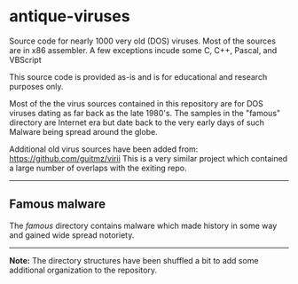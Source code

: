 # antique-viruses
Source code for nearly 1000 very old (DOS) viruses. Most of the sources are in x86
assembler. A few exceptions incude some C, C++, Pascal, and VBScript

This source code is provided as-is and is for educational and research purposes only.

Most of the the virus sources contained in this repository are for DOS viruses dating 
as far back as the late 1980's. The samples in the "famous" directory are Internet era
but date back to the very early days of such Malware being spread around the globe.

Additional old virus sources have been added from: https://github.com/guitmz/virii This
is a very similar project which contained a large number of overlaps with the exiting 
repo. 

---

## Famous malware
The *famous* directory contains malware which made history in some way and gained wide
spread notoriety.

---

**Note:** The directory structures have been shuffled a bit to add some additional organization
to the repository.
